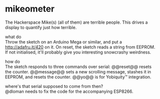# mikeometer
The Hackerspace Mike(s) (all of them) are terrible people. This drives a display to quantify just how terrible.

what do  
Throw the sketch on an Arduino Mega or similar, and put a http://adafru.it/420 on it.
On reset, the sketch reads a string from EEPROM. If not initialised, it'll probably give you interesting snowcrashy weirdness.

how do  
The sketch responds to three commands over serial:
@@reset@@ resets the counter.
@@message@@ sets a new scrolling message, stashes it in EEPROM, and resets the counter.
@@yo@@ is for Yobiquity™ integration.

where's that serial supposed to come from then?  
@dloman needs to fix the code for the accompanying ESP8266.
